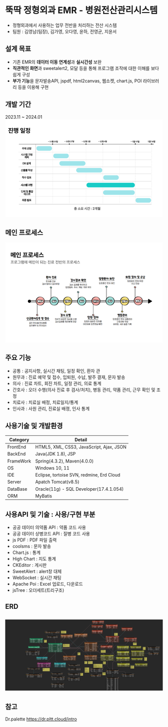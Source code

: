 # 뚝딱 정형외과 EMR - 병원전산관리시스템
+ 정형외과에서 사용하는 업무 전반을 처리하는 전산 시스템
+ 팀원 : 김영남(팀장), 김가영, 오다영, 윤하, 전영균, 지윤서 

## 설계 목표
- 기존 EMR의 **데이터 이동 연계성**과 **실시간성** 보완
- **직관적인 화면**과 sweetalert2, 모달 등을 통해 프로그램 조작에 대한 이해를 보다 쉽게 구성
- **부가 기능**을 문자발송API, jspdf, html2canvas, 웹소켓, chart.js, POI 라이브러리 등을 이용해 구현

## 개발 기간
2023.11 ~ 2024.01
![개발기간](https://github.com/yha2222/ddukddak/blob/master/WBS.png)

## 메인 프로세스
![메인 프로세스](https://github.com/yha2222/ddukddak/blob/master/%EB%A9%94%EC%9D%B8%ED%94%84%EB%A1%9C%EC%84%B8%EC%8A%A4.png)

## 주요 기능
- 공통 : 공지사항, 실시간 채팅, 일정 확인, 환자 관
- 원무과 : 진료 예약 및 접수, 입퇴원, 수납, 발주 결재, 문자 발송
- 의사 : 진료 차트, 회진 차트, 일정 관리, 의료 통계
- 간호사 : 오더 수행(의사 진료 후 검사/처치), 병동 관리, 약품 관리, 근무 확인 및 조정
- 치료사 : 치료실 배정, 치료일지/통계
- 인사과 : 사원 관리, 진료실 배졍, 인사 통계

## 사용기술 및 개발환경
|Category | Detail |
| ------- | ------ |
| FrontEnd | HTML5, XML, CSS3, JavaScript, Ajax, JSON |
| BackEnd  | Java(JDK 1.8), JSP |
| FrameWork| Spring(4.3.2), Maven(4.0.0) |
| OS       | Windows 10, 11 |
| IDE      | Eclipse, tortoise SVN, redmine, Erd Cloud |
| Server   | Apatch Tomcat(v8.5) |
| DataBase | Oracle(11g) - SQL Developer(17.4.1.054) |
| ORM | MyBatis |

## 사용API 및 기술 : 사용/구현 부분
- 공공 데이터 의약품 API : 약품 코드 사용
- 공공 데이터 상병코드 API : 질병 코드 사용
- js PDF : PDF 파일 출력
- coolsms : 문자 발송
- Chart.js : 통계
- High Chart : 지도 통계
- CKEditor : 게시판
- SweetAlert : alert창 대체
- WebSocket : 실시간 채팅
- Apache Poi : Excel 업로드, 다운로드
- jsTree : 오더세트(트리구조)

## ERD
![ERD](https://github.com/yha2222/ddukddak/blob/master/(ERD)%EB%9A%9D%EB%94%B1%EC%A0%95%ED%98%95%EC%99%B8%EA%B3%BC.png)
-----

## 참고
Dr.palette <https://dr.pltt.cloud/intro>
